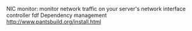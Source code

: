 NIC monitor: monitor network traffic on your server's network interface controller
fdf
Dependency management 
http://www.pantsbuild.org/install.html

